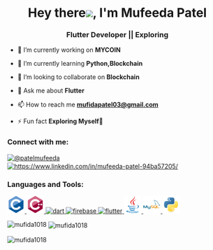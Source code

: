 <h1 align="center">Hey there<img src="https://raw.githubusercontent.com/MartinHeinz/MartinHeinz/master/wave.gif" width="30px">, I'm Mufeeda Patel</h1>
<h3 align="center">Flutter Developer || Exploring</h3>

- 🔭 I’m currently working on **MYCOIN**

- 🌱 I’m currently learning **Python,Blockchain**

- 👯 I’m looking to collaborate on **Blockchain**

- 💬 Ask me about **Flutter**

- 📫 How to reach me **mufidapatel03@gmail.com**

- ⚡ Fun fact **Exploring Myself🤪**

<h3 align="left">Connect with me:</h3>
<p align="left">
<a href="https://twitter.com/@patelmufeeda" target="blank"><img align="center" src="https://raw.githubusercontent.com/rahuldkjain/github-profile-readme-generator/master/src/images/icons/Social/twitter.svg" alt="@patelmufeeda" height="30" width="40" /></a>
<a href="https://www.linkedin.com/in/mufeeda-patel-94ba57205/" target="blank"><img align="center" src="https://raw.githubusercontent.com/rahuldkjain/github-profile-readme-generator/master/src/images/icons/Social/linked-in-alt.svg" alt="https://www.linkedin.com/in/mufeeda-patel-94ba57205/" height="30" width="40" /></a>
</p>

<h3 align="left">Languages and Tools:</h3>
<p align="left"> <a href="https://www.cprogramming.com/" target="_blank" rel="noreferrer"> <img src="https://raw.githubusercontent.com/devicons/devicon/master/icons/c/c-original.svg" alt="c" width="40" height="40"/> </a> <a href="https://www.w3schools.com/cpp/" target="_blank" rel="noreferrer"> <img src="https://raw.githubusercontent.com/devicons/devicon/master/icons/cplusplus/cplusplus-original.svg" alt="cplusplus" width="40" height="40"/> </a> <a href="https://dart.dev" target="_blank" rel="noreferrer"> <img src="https://www.vectorlogo.zone/logos/dartlang/dartlang-icon.svg" alt="dart" width="40" height="40"/> </a> <a href="https://firebase.google.com/" target="_blank" rel="noreferrer"> <img src="https://www.vectorlogo.zone/logos/firebase/firebase-icon.svg" alt="firebase" width="40" height="40"/> </a> <a href="https://flutter.dev" target="_blank" rel="noreferrer"> <img src="https://www.vectorlogo.zone/logos/flutterio/flutterio-icon.svg" alt="flutter" width="40" height="40"/> </a> <a href="https://www.java.com" target="_blank" rel="noreferrer"> <img src="https://raw.githubusercontent.com/devicons/devicon/master/icons/java/java-original.svg" alt="java" width="40" height="40"/> </a> <a href="https://www.mysql.com/" target="_blank" rel="noreferrer"> <img src="https://raw.githubusercontent.com/devicons/devicon/master/icons/mysql/mysql-original-wordmark.svg" alt="mysql" width="40" height="40"/> </a> <a href="https://www.python.org" target="_blank" rel="noreferrer"> <img src="https://raw.githubusercontent.com/devicons/devicon/master/icons/python/python-original.svg" alt="python" width="40" height="40"/> </a> </p>

<p><img align="left" src="https://github-readme-stats.vercel.app/api/top-langs?username=mufida1018&show_icons=true&locale=en&layout=compact" alt="mufida1018" /></p>

<p>&nbsp;<img align="center" src="https://github-readme-stats.vercel.app/api?username=mufida1018&show_icons=true&locale=en" alt="mufida1018" /></p>

<p><img align="center" src="https://github-readme-streak-stats.herokuapp.com/?user=mufida1018&" alt="mufida1018" /></p>
